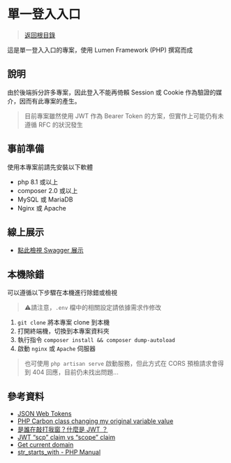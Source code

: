 # 單一登入入口

> [返回根目錄](https://github.com/samuikaze/my-work-2023)

這是單一登入入口的專案，使用 Lumen Framework (PHP) 撰寫而成

## 說明

由於後端拆分許多專案，因此登入不能再倚賴 Session 或 Cookie 作為驗證的媒介，因而有此專案的產生。

> 目前專案雖然使用 JWT 作為 Bearer Token 的方案，但實作上可能仍有未遵循 RFC 的狀況發生

## 事前準備

使用本專案前請先安裝以下軟體

- php 8.1 或以上
- composer 2.0 或以上
- MySQL 或 MariaDB
- Nginx 或 Apache

## 線上展示

- [點此檢視 Swagger 展示](https://syskzworks.ddns.net/forwork/services/singlesignon/api/swagger)

## 本機除錯

可以遵循以下步驟在本機進行除錯或檢視

> ⚠️請注意，`.env` 檔中的相關設定請依據需求作修改

1. `git clone` 將本專案 clone 到本機
2. 打開終端機，切換到本專案資料夾
3. 執行指令 `composer install && composer dump-autoload`
4. 啟動 `nginx` 或 `Apache` 伺服器

  > 也可使用 `php artisan serve` 啟動服務，但此方式在 CORS 預檢請求會得到 404 回應，目前仍未找出問題...

## 參考資料

- [JSON Web Tokens](https://jwt.io/)
- [PHP Carbon class changing my original variable value](https://stackoverflow.com/a/49905830)
- [是誰在敲打我窗？什麼是 JWT ？](https://5xruby.tw/posts/what-is-jwt)
- [JWT “scp” claim vs “scope” claim](https://devforum.okta.com/t/jwt-scp-claim-vs-scope-claim/10155)
- [Get current domain](https://stackoverflow.com/a/50301646)
- [str_starts_with - PHP Manual](https://www.php.net/manual/zh/function.str-starts-with.php)
